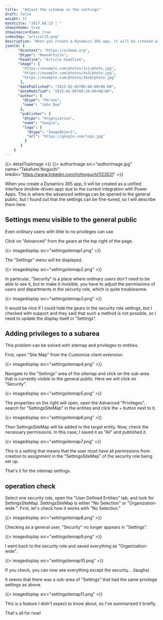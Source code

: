 ```yaml
---
title:  "Adjust the sitemap in the settings"
draft: false
weight: 15
datetitle: "2017.08.23 | "
showinhome: true
showinaccordian: true
indexImg: "artical15.png"
description: "When you create a Dynamics 365 app, it will be created as a unified interface (mobile-driven app) due to the current integration with Power Apps."
jsonld: {
      "@context": "https://schema.org",
      "@type": "NewsArticle",
      "headline": "Article headline",
      "image": [
        "https://example.com/photos/1x1/photo.jpg",
        "https://example.com/photos/4x3/photo.jpg",
        "https://example.com/photos/16x9/photo.jpg"
       ],
      "datePublished": "2015-02-05T08:00:00+08:00",
      "dateModified": "2015-02-05T09:20:00+08:00",
      "author": {
        "@type": "Person",
        "name": "John Doe"
       },
       "publisher": {
        "@type": "Organization",
        "name": "Google",
        "logo": {
          "@type": "ImageObject",
          "url": "https://google.com/logo.jpg"
         }
       }
    }
---
```

{{< detailTopImage >}}
{{< authorImage src="authorimage.jpg" name="Takafumi Noguchi" linkdin="https://www.linkedin.com/in/tnoguchi1123531" >}}
<!-- Intro  -->
When you create a Dynamics 365 app, it will be created as a unified interface (mobile-driven app) due to the current integration with Power Apps. This is where the advanced settings can be opened to the general public, but I found out that the settings can be fine-tuned, so I will describe them here.


## Settings menu visible to the general public
Even ordinary users with little to no privileges can use

Click on "Advanced" from the gears at the top right of the page.
<!-- Image= settingsitemap1.png -->
{{< imagedisplay src="settingsitemap1.png" >}}

The "Settings" menu will be displayed.
<!-- Image= settingsitemap2.png -->
{{< imagedisplay src="settingsitemap2.png" >}}

In particular, "Security" is a place where ordinary users don't need to be able to see it, but to make it invisible, you have to adjust the permissions of users and departments in the security role, which is quite troublesome.
<!-- Image= settingsitemap3.png -->
{{< imagedisplay src="settingsitemap3.png" >}}

It would be nice if I could hide the gears in the security role settings, but I checked with support and they said that such a method is not possible, so I need to update the display itself in "Settings".

## Adding privileges to a subarea
This problem can be solved with sitemap and privileges to entities.

First, open "Site Map" from the Customize client extension.
<!-- Image= settingsitemap4.png -->
{{< imagedisplay src="settingsitemap4.png" >}}

Navigate to the "Settings" area of the sitemap and click on the sub-area that is currently visible to the general public. Here we will click on "Security".
<!-- Image= settingsitemap5.png -->
{{< imagedisplay src="settingsitemap5.png" >}}

The properties on the right will open, open the Advanced "Privileges", search for "SettingsSiteMap" in the entities and click the + button next to it.
<!-- Image= settingsitemap6.png -->
{{< imagedisplay src="settingsitemap6.png" >}}

Then SettingsSiteMap will be added to the target entity. Now, check the necessary permissions. In this case, I saved it as "All" and published it.
<!-- Image= settingsitemap7.png -->
{{< imagedisplay src="settingsitemap7.png" >}}

This is a setting that means that the user must have all permissions from creation to assignment in the "SettingsSiteMap" of the security role being set up.

That's it for the sitemap settings.

## operation check
Select one security role, open the "User Defined Entities" tab, and look for SettingsSiteMap. SettingsSiteMap is either "No Selection" or "Organization-wide ". First, let's check how it works with "No Selection."
<!-- Image= settingsitemap8.png -->
{{< imagedisplay src="settingsitemap8.png" >}}

Checking as a general user, "Security" no longer appears in "Settings".
<!-- Image= settingsitemap9.png -->
{{< imagedisplay src="settingsitemap9.png" >}}

I went back to the security role and saved everything as "Organization-wide".
<!-- Image= settingsitemap10.png -->
{{< imagedisplay src="settingsitemap10.png" >}}

If you check, you can now see everything except the security... (laughs)

It seems that there was a sub-area of "Settings" that had the same privilege settings as above.
<!-- Image= settingsitemap11.png -->
{{< imagedisplay src="settingsitemap11.png" >}}

This is a feature I didn't expect to know about, so I've summarized it briefly.

That's all for now!